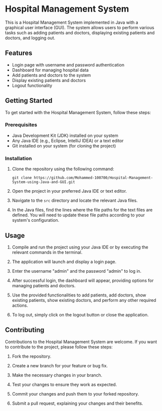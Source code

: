 # Hospital Management System

This is a Hospital Management System implemented in Java with a graphical user interface (GUI). The system allows users to perform various tasks such as adding patients and doctors, displaying existing patients and doctors, and logging out.

## Features

- Login page with username and password authentication
- Dashboard for managing hospital data
- Add patients and doctors to the system
- Display existing patients and doctors
- Logout functionality

## Getting Started

To get started with the Hospital Management System, follow these steps:

### Prerequisites

- Java Development Kit (JDK) installed on your system
- Any Java IDE (e.g., Eclipse, IntelliJ IDEA) or a text editor
- Git installed on your system (for cloning the project)

### Installation

1. Clone the repository using the following command:

   ```shell
   git clone https://github.com/Mohammed-100700/Hospital-Management-System-using-Java-and-GUI.git
   
2. Open the project in your preferred Java IDE or text editor.

3. Navigate to the `src` directory and locate the relevant Java files.

4. In the Java files, find the lines where the file paths for the text files are defined. You will need to update these file paths according to your system's configuration.

## Usage

1. Compile and run the project using your Java IDE or by executing the relevant commands in the terminal.

2. The application will launch and display a login page.

3. Enter the username "admin" and the password "admin" to log in.

4. After successful login, the dashboard will appear, providing options for managing patients and doctors.

5. Use the provided functionalities to add patients, add doctors, show existing patients, show existing doctors, and perform any other required actions.

6. To log out, simply click on the logout button or close the application.

## Contributing

Contributions to the Hospital Management System are welcome. If you want to contribute to the project, please follow these steps:

1. Fork the repository.

2. Create a new branch for your feature or bug fix.

3. Make the necessary changes in your branch.

4. Test your changes to ensure they work as expected.

5. Commit your changes and push them to your forked repository.

6. Submit a pull request, explaining your changes and their benefits.

